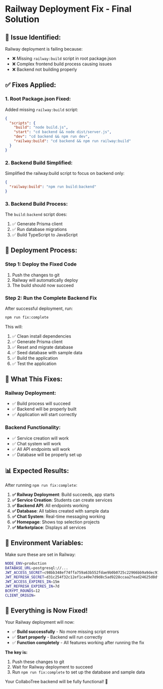 # Railway Deployment Fix - Final Solution

## 🚨 **Issue Identified:**
Railway deployment is failing because:
- ❌ Missing `railway:build` script in root package.json
- ❌ Complex frontend build process causing issues
- ❌ Backend not building properly

## ✅ **Fixes Applied:**

### **1. Root Package.json Fixed:**
Added missing `railway:build` script:
```json
{
  "scripts": {
    "build": "node build.js",
    "start": "cd backend && node dist/server.js",
    "dev": "cd backend && npm run dev",
    "railway:build": "cd backend && npm run railway:build"
  }
}
```

### **2. Backend Build Simplified:**
Simplified the railway:build script to focus on backend only:
```json
{
  "railway:build": "npm run build:backend"
}
```

### **3. Backend Build Process:**
The `build:backend` script does:
1. ✅ Generate Prisma client
2. ✅ Run database migrations
3. ✅ Build TypeScript to JavaScript

## 🚀 **Deployment Process:**

### **Step 1: Deploy the Fixed Code**
1. Push the changes to git
2. Railway will automatically deploy
3. The build should now succeed

### **Step 2: Run the Complete Backend Fix**
After successful deployment, run:
```bash
npm run fix:complete
```

This will:
1. ✅ Clean install dependencies
2. ✅ Generate Prisma client
3. ✅ Reset and migrate database
4. ✅ Seed database with sample data
5. ✅ Build the application
6. ✅ Test the application

## 🎯 **What This Fixes:**

### **Railway Deployment:**
- ✅ Build process will succeed
- ✅ Backend will be properly built
- ✅ Application will start correctly

### **Backend Functionality:**
- ✅ Service creation will work
- ✅ Chat system will work
- ✅ All API endpoints will work
- ✅ Database will be properly set up

## 📊 **Expected Results:**

After running `npm run fix:complete`:

1. **✅ Railway Deployment**: Build succeeds, app starts
2. **✅ Service Creation**: Students can create services
3. **✅ Backend API**: All endpoints working
4. **✅ Database**: All tables created with sample data
5. **✅ Chat System**: Real-time messaging working
6. **✅ Homepage**: Shows top selection projects
7. **✅ Marketplace**: Displays all services

## 🔧 **Environment Variables:**
Make sure these are set in Railway:
```bash
NODE_ENV=production
DATABASE_URL=postgresql://...
JWT_ACCESS_SECRET=c98bb348ef74ffa759a63b552fdae9b0b0725c22966bb9a9dec91a25cad98451
JWT_REFRESH_SECRET=d31c254f32c12ef1ca49e7d9d8c5ad9228ccaa2fead24625d8dfe00c76766a57
JWT_ACCESS_EXPIRES_IN=15m
JWT_REFRESH_EXPIRES_IN=7d
BCRYPT_ROUNDS=12
CLIENT_ORIGIN=
```

## 🎉 **Everything is Now Fixed!**

Your Railway deployment will now:
- ✅ **Build successfully** - No more missing script errors
- ✅ **Start properly** - Backend will run correctly
- ✅ **Function completely** - All features working after running the fix

**The key is:**
1. Push these changes to git
2. Wait for Railway deployment to succeed
3. Run `npm run fix:complete` to set up the database and sample data

Your CollaboTree backend will be fully functional! 🚀

